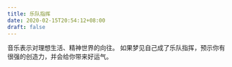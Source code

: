 ```yaml
---
title: 乐队指挥
date: 2020-02-15T20:54:12+08:00
draft: false
---
```


音乐表示对理想生活、精神世界的向往。
如果梦见自己成了乐队指挥，预示你有很强的创造力，并会给你带来好运气。
